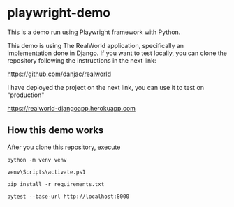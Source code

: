 # playwright-demo

This is a demo run using Playwright framework with Python.

This demo is using The RealWorld application, specifically an implementation done in Django. If you want to test locally, you can clone the repository following the instructions in the next link:

https://github.com/danjac/realworld

I have deployed the project on the next link, you can use it to test on "production"

https://realworld-djangoapp.herokuapp.com


## How this demo works
After you clone this repository, execute

    python -m venv venv

    venv\Scripts\activate.ps1

    pip install -r requirements.txt

    pytest --base-url http://localhost:8000
